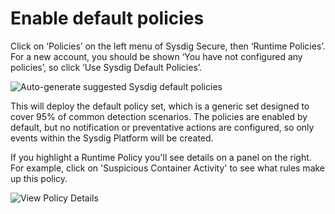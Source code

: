 # Enable default policies

Click on ‘Policies’ on the left menu of Sysdig Secure, then ‘Runtime Policies’. For a new account, you should be shown ‘You have not configured any policies’, so click ‘Use Sysdig Default Policies’.

![Auto-generate suggested Sysdig default policies](/sysdig/courses/secure/secure-policy-editor/assets/image01.png)

This will deploy the default policy set, which is a generic set designed to cover 95% of common detection scenarios. The policies are enabled by default, but no notification or preventative actions are configured, so only events within the Sysdig Platform will be created.

If you highlight a Runtime Policy you'll see details on a panel on the right. For example, click on 'Suspicious Container Activity' to see what rules make up this policy.

![View Policy Details](/sysdig/courses/secure/secure-policy-editor/assets/image02.png)
